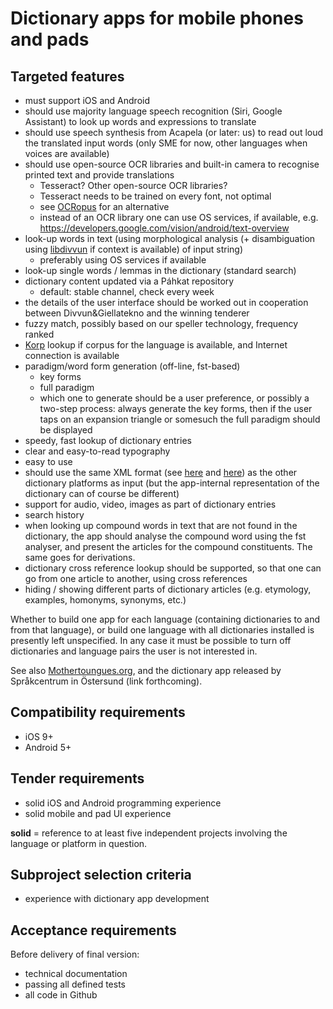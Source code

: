 # Dictionary apps for mobile phones and pads

## Targeted features

* must support iOS and Android
* should use majority language speech recognition (Siri, Google Assistant) to look up words and expressions to translate
* should use speech synthesis from Acapela (or later: us) to read out loud the translated input words (only SME for now, other languages when voices are available)
* should use open-source OCR libraries and built-in camera to recognise printed text and provide translations
  * Tesseract? Other open-source OCR libraries?
  * Tesseract needs to be trained on every font, not optimal
  * see [OCRopus](https://en.wikipedia.org/wiki/OCRopus) for an alternative
  * instead of an OCR library one can use OS services, if available, e.g. https://developers.google.com/vision/android/text-overview
* look-up words in text (using morphological analysis (+ disambiguation using [libdivvun](https://github.com/divvun/libdivvun) if context is available) of input string)
    * preferably using OS services if available
* look-up single words / lemmas in the dictionary (standard search)
* dictionary content updated via a Páhkat repository
    * default: stable channel, check every week
* the details of the user interface should be worked out in cooperation between Divvun&Giellatekno and the winning tenderer
* fuzzy match, possibly based on our speller technology, frequency ranked
* [Korp](http://gtweb.uit.no/korp/) lookup if corpus for the language is available, and Internet connection is available
* paradigm/word form generation (off-line, fst-based)
    * key forms
    * full paradigm
    * which one to generate should be a user preference, or possibly a two-step process: always generate the key forms, then if the user taps on an expansion triangle or somesuch the full paradigm should be displayed
* speedy, fast lookup of dictionary entries
* clear and easy-to-read typography
* easy to use
* should use the same XML format (see [here](https://gtsvn.uit.no/langtech/trunk/words/dicts/scripts/gt_dictionary.dtd) and [here](https://gtsvn.uit.no/langtech/trunk/giella-core/schemas)) as the other dictionary platforms as input (but the app-internal representation of the dictionary can of course be different)
* support for audio, video, images as part of dictionary entries
* search history
* when looking up compound words in text that are not found in the dictionary, the app should analyse the compound word using the fst analyser, and present the articles for the compound constituents. The same goes for derivations.
* dictionary cross reference lookup should be supported, so that one can go from one article to another, using cross references
* hiding / showing different parts of dictionary articles (e.g. etymology, examples, homonyms, synonyms, etc.)

Whether to build one app for each language (containing dictionaries to and from that language), or build one language with all dictionaries installed is presently left unspecified. In any case it must be possible to turn off dictionaries and language pairs the user is not interested in.

See also [Mothertoungues.org](http://mothertongues.org/), and the dictionary app released by Språkcentrum in Östersund (link forthcoming).

## Compatibility requirements

* iOS 9+
* Android 5+

## Tender requirements

* solid iOS and Android programming experience
* solid mobile and pad UI experience

**solid** = reference to at least five independent projects involving the language or platform in question.

## Subproject selection criteria

* experience with dictionary app development

## Acceptance requirements

Before delivery of final version:

* technical documentation
* passing all defined tests
* all code in Github

<!--
Andre merknader
===============

Vi vil at bygginga skal gjerast automatisk, inklusive signering og anna teknisk
byråkrati. Tanken er at vi skal kunna levera automatiske oppdateringar til faste
intervall (t.d. ein gong i månaden) med dei siste oppdateringane frå termwikien
og andre ordbokskjelder.

Eg meiner vi bør få alle ordbøkene over på ein open redigeringsplattform der
alle kan registrera seg (manuelt - vi vil ikkje ha søppel) og vera med å
redigera. I lag med det førre avsnittet betyr det at folk kan sjå sine eigne ord
etter neste (automatiske) oppdatering. Samtidig bør ordbokskjeldene vera knytte
til fst-ane våre på ein eller annan måte, slik at vi får melding om ord som bør
leggjast til i fst-leksikonet, og omvendt: ord vi har i fst-en som ikkje finst i
ordboka skal finnast som eit tentativt oppslag (men bli ekskludert frå bygginga)
slik at folk ev. kan leggja til omsetjingar, døme, m.m.
-->

